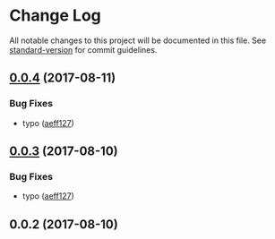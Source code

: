 # Change Log

All notable changes to this project will be documented in this file.
See [standard-version](https://github.com/conventional-changelog/standard-version) for commit guidelines.

<a name="0.0.4"></a>
## [0.0.4](https://github.com/craigbilner/publish-a-penguin/compare/@rockhopper/emperor@0.0.2...@rockhopper/emperor@0.0.4) (2017-08-11)


### Bug Fixes

* typo ([aeff127](https://github.com/craigbilner/publish-a-penguin/commit/aeff127))




<a name="0.0.3"></a>
## [0.0.3](https://github.com/craigbilner/publish-a-penguin/compare/@rockhopper/emperor@0.0.2...@rockhopper/emperor@0.0.3) (2017-08-10)


### Bug Fixes

* typo ([aeff127](https://github.com/craigbilner/publish-a-penguin/commit/aeff127))




<a name="0.0.2"></a>
## 0.0.2 (2017-08-10)

